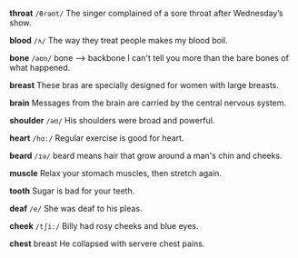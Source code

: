 **throat** 
`/θrəʊt/`
The singer complained of a sore throat after Wednesday’s show.

**blood**
`/ʌ/`
The way they treat people makes my blood boil.

**bone**
`/əʊn/`
bone --> backbone
I can't tell you more than the bare bones of what happened.

**breast**
These bras are specially designed for women with  large breasts.

**brain**
Messages from the brain are carried by the central nervous system.

**shoulder** 
`/əʊ/`
His shoulders were broad and powerful.

**heart** 
`/hɑː/`
Regular exercise is good for heart.

**beard**
`/ɪə/`
beard means hair that grow around a man's chin and cheeks.

**muscle** 
Relax your stomach muscles, then stretch again.

**tooth** 
Sugar is bad for your teeth.

**deaf**
`/e/`
She was deaf to his pleas.

**cheek**
`/tʃiː/`
Billy had rosy cheeks and blue eyes.

**chest**
breast
He collapsed with servere chest pains.